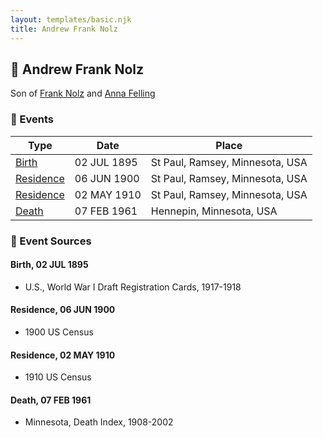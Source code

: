 ```yaml
---
layout: templates/basic.njk
title: Andrew Frank Nolz
---
```

## 🔵 Andrew Frank Nolz

Son of [Frank Nolz](/people/6/61628928) and [Anna Felling](/people/1/1735561)

### 📆 Events

Type | Date | Place
------ | ------ | ------
[Birth](#event-0) | 02 JUL 1895 | St Paul, Ramsey, Minnesota, USA
[Residence](#event-1) | 06 JUN 1900 | St Paul, Ramsey, Minnesota, USA
[Residence](#event-2) | 02 MAY 1910 | St Paul, Ramsey, Minnesota, USA
[Death](#event-3) | 07 FEB 1961 | Hennepin, Minnesota, USA

### 📰 Event Sources

#### <a id="event-0"></a> Birth, 02 JUL 1895
* U.S., World War I Draft Registration Cards, 1917-1918

#### <a id="event-1"></a> Residence, 06 JUN 1900
* 1900 US Census

#### <a id="event-2"></a> Residence, 02 MAY 1910
* 1910 US Census

#### <a id="event-3"></a> Death, 07 FEB 1961
* Minnesota, Death Index, 1908-2002